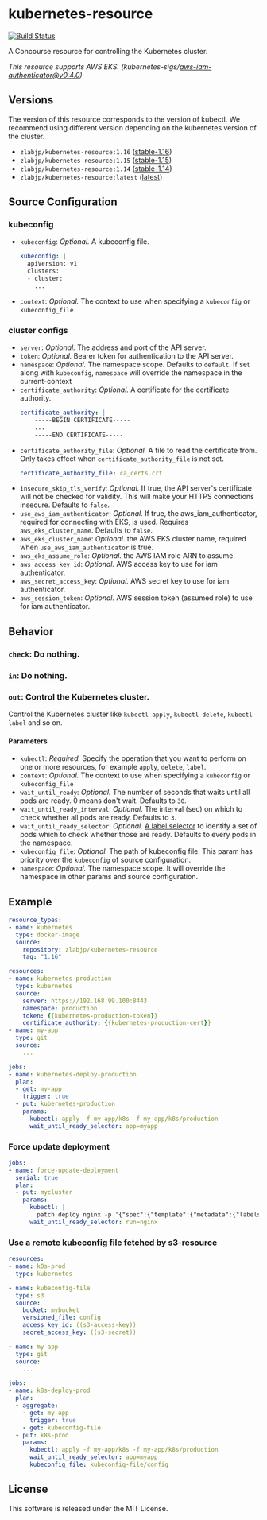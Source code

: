 # kubernetes-resource

[![Build Status](https://travis-ci.org/zlabjp/kubernetes-resource.svg?branch=master)](https://travis-ci.org/zlabjp/kubernetes-resource)

A Concourse resource for controlling the Kubernetes cluster.

*This resource supports AWS EKS. (kubernetes-sigs/aws-iam-authenticator@v0.4.0)*

## Versions

The version of this resource corresponds to the version of kubectl. We recommend using different version depending on the kubernetes version of the cluster.

 - `zlabjp/kubernetes-resource:1.16` ([stable-1.16](https://storage.googleapis.com/kubernetes-release/release/stable-1.16.txt))
 - `zlabjp/kubernetes-resource:1.15` ([stable-1.15](https://storage.googleapis.com/kubernetes-release/release/stable-1.15.txt))
 - `zlabjp/kubernetes-resource:1.14` ([stable-1.14](https://storage.googleapis.com/kubernetes-release/release/stable-1.14.txt))
 - `zlabjp/kubernetes-resource:latest` ([latest](https://storage.googleapis.com/kubernetes-release/release/latest.txt))

## Source Configuration

### kubeconfig

- `kubeconfig`: *Optional.* A kubeconfig file.
    ```yaml
    kubeconfig: |
      apiVersion: v1
      clusters:
      - cluster:
        ...
    ```
- `context`: *Optional.* The context to use when specifying a `kubeconfig` or `kubeconfig_file`

### cluster configs

- `server`: *Optional.* The address and port of the API server.
- `token`: *Optional.* Bearer token for authentication to the API server.
- `namespace`: *Optional.* The namespace scope. Defaults to `default`. If set along with `kubeconfig`, `namespace` will override the namespace in the current-context
- `certificate_authority`: *Optional.* A certificate for the certificate authority.
    ```yaml
    certificate_authority: |
        -----BEGIN CERTIFICATE-----
        ...
        -----END CERTIFICATE-----
    ```
- `certificate_authority_file`: *Optional.* A file to read the certificate from. Only takes effect when `certificate_authority_file` is not set.
    ```yaml
    certificate_authority_file: ca_certs.crt
    ```
- `insecure_skip_tls_verify`: *Optional.* If true, the API server's certificate will not be checked for validity. This will make your HTTPS connections insecure. Defaults to `false`.
- `use_aws_iam_authenticator`: *Optional.* If true, the aws_iam_authenticator, required for connecting with EKS, is used. Requires `aws_eks_cluster_name`. Defaults to `false`.
- `aws_eks_cluster_name`: *Optional.* the AWS EKS cluster name, required when `use_aws_iam_authenticator` is true.
- `aws_eks_assume_role`: *Optional.* the AWS IAM role ARN to assume.
- `aws_access_key_id`: *Optional.* AWS access key to use for iam authenticator.
- `aws_secret_access_key`: *Optional.* AWS secret key to use for iam authenticator.
- `aws_session_token`: *Optional.* AWS session token (assumed role) to use for iam authenticator.

## Behavior

### `check`: Do nothing.

### `in`: Do nothing.

### `out`: Control the Kubernetes cluster.

Control the Kubernetes cluster like `kubectl apply`, `kubectl delete`, `kubectl label` and so on.

#### Parameters

- `kubectl`: *Required.* Specify the operation that you want to perform on one or more resources, for example `apply`, `delete`, `label`.
- `context`: *Optional.* The context to use when specifying a `kubeconfig` or `kubeconfig_file`
- `wait_until_ready`: *Optional.* The number of seconds that waits until all pods are ready. 0 means don't wait. Defaults to `30`.
- `wait_until_ready_interval`: *Optional.* The interval (sec) on which to check whether all pods are ready. Defaults to `3`.
- `wait_until_ready_selector`: *Optional.* [A label selector](https://kubernetes.io/docs/concepts/overview/working-with-objects/labels/#label-selectors) to identify a set of pods which to check whether those are ready. Defaults to every pods in the namespace.
- `kubeconfig_file`: *Optional.* The path of kubeconfig file. This param has priority over the `kubeconfig` of source configuration.
- `namespace`: *Optional.* The namespace scope. It will override the namespace in other params and source configuration.

## Example

```yaml
resource_types:
- name: kubernetes
  type: docker-image
  source:
    repository: zlabjp/kubernetes-resource
    tag: "1.16"

resources:
- name: kubernetes-production
  type: kubernetes
  source:
    server: https://192.168.99.100:8443
    namespace: production
    token: {{kubernetes-production-token}}
    certificate_authority: {{kubernetes-production-cert}}
- name: my-app
  type: git
  source:
    ...

jobs:
- name: kubernetes-deploy-production
  plan:
  - get: my-app
    trigger: true
  - put: kubernetes-production
    params:
      kubectl: apply -f my-app/k8s -f my-app/k8s/production
      wait_until_ready_selector: app=myapp
```

### Force update deployment

```yaml
jobs:
- name: force-update-deployment
  serial: true
  plan:
  - put: mycluster
    params:
      kubectl: |
        patch deploy nginx -p '{"spec":{"template":{"metadata":{"labels":{"updated_at":"'$(date +%s)'"}}}}}'
      wait_until_ready_selector: run=nginx
```

### Use a remote kubeconfig file fetched by s3-resource

```yaml
resources:
- name: k8s-prod
  type: kubernetes

- name: kubeconfig-file
  type: s3
  source:
    bucket: mybucket
    versioned_file: config
    access_key_id: ((s3-access-key))
    secret_access_key: ((s3-secret))

- name: my-app
  type: git
  source:
    ...

jobs:
- name: k8s-deploy-prod
  plan:
  - aggregate:
    - get: my-app
      trigger: true
    - get: kubeconfig-file
  - put: k8s-prod
    params:
      kubectl: apply -f my-app/k8s -f my-app/k8s/production
      wait_until_ready_selector: app=myapp
      kubeconfig_file: kubeconfig-file/config
```

## License

This software is released under the MIT License.

